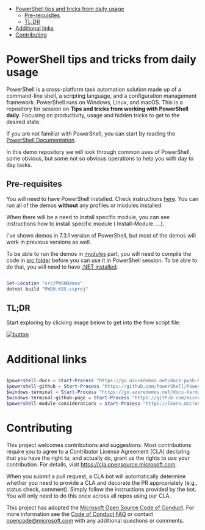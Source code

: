 <!-- TOC -->
* [PowerShell tips and tricks from daily usage](#powershell-tips-and-tricks-from-daily-usage)
  * [Pre-requisites](#pre-requisites)
  * [TL;DR](#tldr)
* [Additional links](#additional-links)
* [Contributing](#contributing)
<!-- TOC -->

# PowerShell tips and tricks from daily usage

PowerShell is a cross-platform task automation solution made up of a command-line shell, a scripting language, and a
configuration management framework. PowerShell runs on Windows, Linux, and macOS.
This is a repository for session on **Tips and tricks from working with PowerShell daily**. Focusing on productivity,
usage and hidden tricks to get to the desired state.

If you are not familiar with PowerShell, you can start by reading
the [PowerShell Documentation](https://docs.microsoft.com/en-us/powershell/).

In this demo repository we will look through common uses of PowerShell, some obvious, but some not so obvious operations
to help you with day to day tasks.

## Pre-requisites

You will need to have PowerShell installed. Check instructions [here](https://go.azuredemos.net/docs-pwsh-home). 
You can run all of the demos **without** any profiles or modules installed.

When there will be a need to install specific module, you can see instructions how to install specific module (
Install-Module ....).

I've shown demos in 7.3.1 version of PowerShell, but most of the demos will work in previous versions as well.

To be able to run the demos in [modules](./scripts/04-modules.ps1) part, you will need to compile the code
in [src folder](./src/PWSHDemos) before you can use it in PowerShell session. To be able to do that, you will need to have [.NET installed](https://dot.net).

```powershell

Set-Location "src/PWSHDemos"
dotnet build "PWSH.K8S.csproj"

```

## TL;DR

Start exploring by clicking image below to get into the flow script file:

[![button](https://webeudatastorage.blob.core.windows.net/web/right-arrow.png)](./scripts/00-flow.ps1)

# Additional links

```powershell

$powershell-docs = Start-Process "https://go.azuredemos.net/docs-pwsh-home"
$powershell-github = Start-Process "https://github.com/PowerShell/PowerShell.git"
$windows-terminal = Start-Process "https://go.azuredemos.net/docs-terminal-home"
$windows-terminal-github-page = Start-Process "https://github.com/microsoft/terminal.git"
$powershell-module-considerations = Start-Process "https://learn.microsoft.com/en-us/powershell/scripting/dev-cross-plat/performance/module-authoring-considerations?view=powershell-7.3"

```

# Contributing

This project welcomes contributions and suggestions. Most contributions require you to agree to a
Contributor License Agreement (CLA) declaring that you have the right to, and actually do, grant us
the rights to use your contribution. For details, visit https://cla.opensource.microsoft.com.

When you submit a pull request, a CLA bot will automatically determine whether you need to provide
a CLA and decorate the PR appropriately (e.g., status check, comment). Simply follow the instructions
provided by the bot. You will only need to do this once across all repos using our CLA.

This project has adopted the [Microsoft Open Source Code of Conduct](https://opensource.microsoft.com/codeofconduct/).
For more information see the [Code of Conduct FAQ](https://opensource.microsoft.com/codeofconduct/faq/) or
contact [opencode@microsoft.com](mailto:opencode@microsoft.com) with any additional questions or comments.